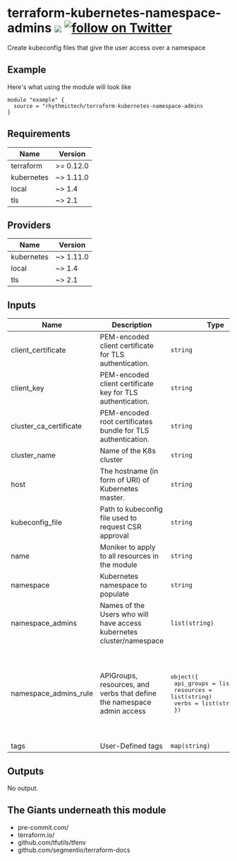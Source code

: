 # terraform-kubernetes-namespace-admins [![](https://github.com/rhythmictech/terraform-kubernetes-namespace-admins/workflows/pre-commit-check/badge.svg)](https://github.com/rhythmictech/terraform-kubernetes-namespace-admins/actions) <a href="https://twitter.com/intent/follow?screen_name=RhythmicTech"><img src="https://img.shields.io/twitter/follow/RhythmicTech?style=social&logo=RhythmicTech" alt="follow on Twitter"></a>
Create kubeconfig files that give the user access over a namespace

## Example
Here's what using the module will look like
```
module "example" {
  source = "rhythmictech/terraform-kubernetes-namespace-admins
}
```

<!-- BEGINNING OF PRE-COMMIT-TERRAFORM DOCS HOOK -->
## Requirements

| Name | Version |
|------|---------|
| terraform | >= 0.12.0 |
| kubernetes | ~> 1.11.0 |
| local | ~> 1.4 |
| tls | ~> 2.1 |

## Providers

| Name | Version |
|------|---------|
| kubernetes | ~> 1.11.0 |
| local | ~> 1.4 |
| tls | ~> 2.1 |

## Inputs

| Name | Description | Type | Default | Required |
|------|-------------|------|---------|:--------:|
| client\_certificate | PEM-encoded client certificate for TLS authentication. | `string` | n/a | yes |
| client\_key | PEM-encoded client certificate key for TLS authentication. | `string` | n/a | yes |
| cluster\_ca\_certificate | PEM-encoded root certificates bundle for TLS authentication. | `string` | n/a | yes |
| cluster\_name | Name of the K8s cluster | `string` | n/a | yes |
| host | The hostname (in form of URI) of Kubernetes master. | `string` | n/a | yes |
| kubeconfig\_file | Path to kubeconfig file used to request CSR approval | `string` | `"~/.kube/config"` | no |
| name | Moniker to apply to all resources in the module | `string` | n/a | yes |
| namespace | Kubernetes namespace to populate | `string` | n/a | yes |
| namespace\_admins | Names of the Users who will have access kubernetes cluster/namespace | `list(string)` | `[]` | no |
| namespace\_admins\_rule | APIGroups, resources, and verbs that define the namespace admin access | <pre>object({<br>    api_groups = list(string)<br>    resources  = list(string)<br>    verbs      = list(string)<br>  })</pre> | <pre>{<br>  "api_groups": [<br>    ""<br>  ],<br>  "resources": [<br>    "*"<br>  ],<br>  "verbs": [<br>    "*"<br>  ]<br>}</pre> | no |
| tags | User-Defined tags | `map(string)` | `{}` | no |

## Outputs

No output.

<!-- END OF PRE-COMMIT-TERRAFORM DOCS HOOK -->

## The Giants underneath this module
- pre-commit.com/
- terraform.io/
- github.com/tfutils/tfenv
- github.com/segmentio/terraform-docs
